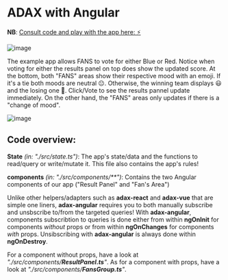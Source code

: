 # ADAX with Angular 

**NB**: [Consult code and play with the app here: ⚡️](https://stackblitz.com/~/github.com/MirjamElad/ADAX-Angular-Exp_0)

![image](https://github.com/user-attachments/assets/1639cfdc-9808-45de-8737-502efd01f2d1)

The example app allows FANS to vote for either Blue or Red. Notice when voting for either the results panel on top does show the updated score. At the bottom, both "FANS" areas show their respective mood with an emoji. If it's a tie both moods are neutral 😐. Otherwise, the winning team displays 😃 and the losing one 🤬. Click/Vote to see the results pannel update immediately. On the other hand, the "FANS" areas only updates if there is a "change of mood".

![image](https://github.com/user-attachments/assets/e9187244-7396-4d6b-94fa-fc7b2cea9142)


## Code overview:

**State** _(in: "./src/state.ts")_: The app's state/data and the functions to read/query or write/mutate it. This file also contains the app's rules!

**components** _(in: "./src/components/**")_: Contains the two Angular components of our app ("Result Panel" and "Fan's Area")

Unlike other helpers/adapters such as **adax-react** and **adax-vue** that are simple one liners, **adax-angular** requires you to both manually subscribe and unsbscribe to/from the targeted queries!
With **adax-angular**, components subscribtion to queries is done either from within  **ngOnInit** for components _without_ props or from within **ngOnChanges** for components _with_ props. 
Unsibscribing with **adax-angular** is always done within **ngOnDestroy**.

For a component without props, have a look at _"./src/components/**ResultPanel.ts**"_. As for a component with props, have a look at _"./src/components/**FansGroup.ts**"_.
